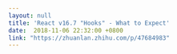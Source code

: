 ```yaml
---
layout: null
title: 'React v16.7 "Hooks" - What to Expect'
date:  2018-11-06 22:32:00 +0800
link: "https://zhuanlan.zhihu.com/p/47684983"
---
```

